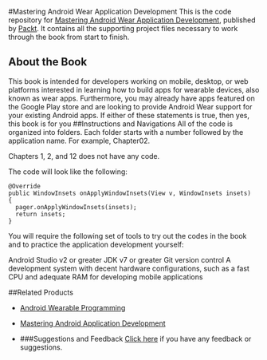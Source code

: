 #Mastering Android Wear Application Development
This is the code repository for [Mastering Android Wear Application Development](https://www.packtpub.com/application-development/mastering-android-wear-application-development?utm_source=github&utm_medium=repository&utm_campaign=9781785881725), published by [Packt](www.packtpub.com). It contains all the supporting project files necessary to work through the book from start to finish.
## About the Book
This book is intended for developers working on mobile, desktop, or web platforms interested in learning how to build apps for wearable devices, also known as wear apps. Furthermore, you may already have apps featured on the Google Play store and are looking to provide Android Wear support for your existing Android apps. If either of these statements is true, then yes, this book is for you
##Instructions and Navigations
All of the code is organized into folders. Each folder starts with a number followed by the application name. For example, Chapter02.

Chapters 1, 2, and 12 does not have any code.

The code will look like the following:
```
@Override
public WindowInsets onApplyWindowInsets(View v, WindowInsets insets)
{
  pager.onApplyWindowInsets(insets);
  return insets;
}
```

You will require the following set of tools to try out the codes in the book and to practice the application development yourself:

Android Studio v2 or greater
JDK v7 or greater
Git version control
A development system with decent hardware configurations, such as a fast CPU and adequate RAM for developing mobile applications

##Related Products
* [Android Wearable Programming](https://www.packtpub.com/application-development/android-wearable-programming?utm_source=github&utm_medium=repository&utm_campaign=9781785280153)

* [Mastering Android Application Development](https://www.packtpub.com/application-development/mastering-android-application-development?utm_source=github&utm_medium=repository&utm_campaign=9781785884221)

* []()
###Suggestions and Feedback
[Click here](https://docs.google.com/forms/d/e/1FAIpQLSe5qwunkGf6PUvzPirPDtuy1Du5Rlzew23UBp2S-P3wB-GcwQ/viewform) if you have any feedback or suggestions.
